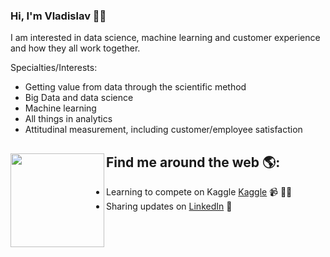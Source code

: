 ### Hi, I'm Vladislav 👨‍💻
I am interested in data science, machine learning and customer experience and how they all work together.

Specialties/Interests:
- Getting value from data through the scientific method
- Big Data and data science
- Machine learning
- All things in analytics
- Attitudinal measurement, including customer/employee satisfaction

## Find me around the web 🌎: <img align="left" width="150" height="150" src="https://www.behance.net/gallery/27075137/-Working-time-gif-animation/modules/176594239"></a>
- Learning to compete on Kaggle <a href="https://www.kaggle.com/grafys">Kaggle</a> 📹 ✍🏾
- Sharing updates on <a href="www.linkedin.com/in/vladislav-gabidullin-76b0501b6">LinkedIn</a> 💼


<!--
**Vladislav-GitHub/Vladislav-GitHub** is a ✨ _special_ ✨ repository because its `README.md` (this file) appears on your GitHub profile.

Here are some ideas to get you started:

- 🔭 I’m currently working on ...
- 🌱 I’m currently learning ...
- 👯 I’m looking to collaborate on ...
- 🤔 I’m looking for help with ...
- 💬 Ask me about ...
- 📫 How to reach me: ...
- 😄 Pronouns: ...
- ⚡ Fun fact: ...
-->
